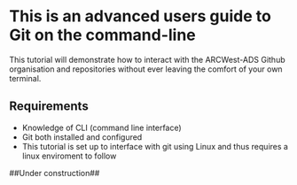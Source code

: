 # This is an advanced users guide to Git on the command-line
This tutorial will demonstrate how to interact with the ARCWest-ADS Github organisation and repositories without ever leaving the comfort of your own terminal. 

## Requirements
* Knowledge of CLI (command line interface)
* Git both installed and configured
* This tutorial is set up to interface with git using Linux and thus requires a linux enviroment to follow

##Under construction##
